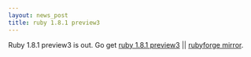 ```yaml
---
layout: news_post
title: ruby 1.8.1 preview3
---
```


Ruby 1.8.1 preview3 is out. Go get [ruby 1.8.1 preview3][1] \|\|
[rubyforge mirror][2].

[1]: ftp://ftp.ruby-lang.org/pub/ruby/1.8/ruby-1.8.1-preview3.tar.gz 
[2]: http://rubyforge.org/project/showfiles.php?group_id=30 
